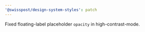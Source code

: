 ```yaml
---
'@swisspost/design-system-styles': patch
---
```


Fixed floating-label placeholder `opacity` in high-contrast-mode.
